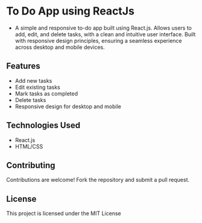 # To Do App using ReactJs

- A simple and responsive to-do app built using React.js. Allows users to add, edit, and delete tasks, with a clean and intuitive user interface. Built with responsive design principles, ensuring a seamless experience across desktop and mobile devices.

## Features

- Add new tasks
- Edit existing tasks
- Mark tasks as completed
- Delete tasks
- Responsive design for desktop and mobile

## Technologies Used

- React.js
- HTML/CSS

## Contributing

Contributions are welcome! Fork the repository and submit a pull request.

## License

This project is licensed under the MIT License 
